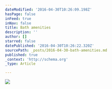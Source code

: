 ```yaml
---
dateModified: '2016-04-30T10:26:09.198Z'
hasPage: false
inFeed: true
inNav: false
title: Bath amenities
description: ''
author: []
starred: false
datePublished: '2016-04-30T10:26:22.320Z'
sourcePath: _posts/2016-04-30-bath-amenities.md
published: true
_context: 'http://schema.org'
_type: Article

---
```

![](https://the-grid-user-content.s3-us-west-2.amazonaws.com/b244fb85-f6ad-4df6-abb7-1821ca99ab1f.jpg)
